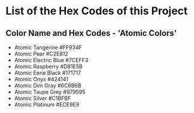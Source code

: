 # List of the Hex Codes of this Project

## Color Name and Hex Codes - 'Atomic Colors'
- Atomic Tangerine      #FF934F
- Atomic Pear           #C2E812
- Atomic Electric Blue  #7CEFF3
- Atomic Raspberry      #D81E5B
- Atomic Eerie Black    #171717
- Atomic Onyx           #424141
- Atomic Dim Gray       #6C6B6B
- Atomic Taupe Grey     #979595
- Atomic Silver         #C1BFBF
- Atomic Platinum       #ECE9E9